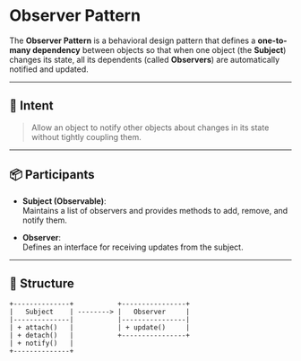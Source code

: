 # Observer Pattern

The **Observer Pattern** is a behavioral design pattern that defines a **one-to-many dependency** between objects so that when one object (the **Subject**) changes its state, all its dependents (called **Observers**) are automatically notified and updated.

---

## 🧠 Intent

> Allow an object to notify other objects about changes in its state without tightly coupling them.

---

## 📦 Participants

- **Subject (Observable)**:  
  Maintains a list of observers and provides methods to add, remove, and notify them.
  
- **Observer**:  
  Defines an interface for receiving updates from the subject.

---

## 🔄 Structure

```text
+--------------+           +----------------+
|   Subject    | --------> |   Observer     |
|--------------|           |----------------|
| + attach()   |           | + update()     |
| + detach()   |           +----------------+
| + notify()   |
+--------------+
